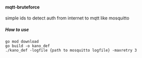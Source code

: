 #### mqtt-bruteforce

simple ids to detect auth from internet to mqtt like mosquitto  

##### How to use

```
go mod download
go build -o kano_def
./kano_def -logfile {path to mosquitto logfile} -maxretry 3
```

